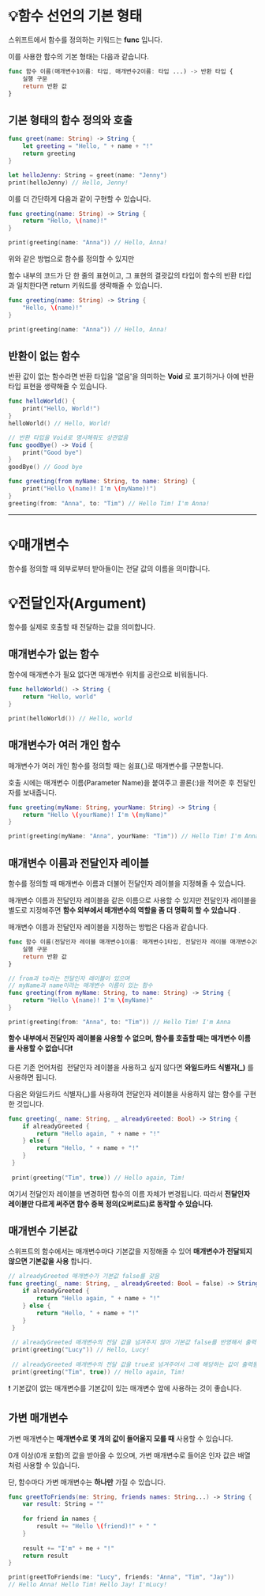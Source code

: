 # 💡함수 선언의 기본 형태

스위프트에서 함수를 정의하는 키워드는 **func** 입니다.

이를 사용한 함수의 기본 형태는 다음과 같습니다.

```Swift
func 함수 이름(매개변수1이름: 타입, 매개변수2이름: 타입 ...) -> 반환 타입 {
	실행 구문
    return 반환 값
}
```


## 기본 형태의 함수 정의와 호출

```Swift
func greet(name: String) -> String {
	let greeting = "Hello, " + name + "!"
    return greeting
}

let helloJenny: String = greet(name: "Jenny")
print(helloJenny) // Hello, Jenny!
```

이를 더 간단하게 다음과 같이 구현할 수 있습니다.

```Swift
func greeting(name: String) -> String {
	return "Hello, \(name)!"
}

print(greeting(name: "Anna")) // Hello, Anna!
```

위와 같은 방법으로 함수를 정의할 수 있지만

함수 내부의 코드가 단 한 줄의 표현이고, 그 표현의 결괏값의 타입이 함수의 반환 타입과 일치한다면 return 키워드를 생략해줄 수 있습니다.

```Swift
func greeting(name: String) -> String {
	"Hello, \(name)!"
}

print(greeting(name: "Anna")) // Hello, Anna!
```


## 반환이 없는 함수

반환 값이 없는 함수라면 반환 타입을 '없음'을 의미하는 **Void** 로 표기하거나 아예 반환 타입 표현을 생략해줄 수 있습니다.

```Swift
func helloWorld() {
	print("Hello, World!")
}
helloWorld() // Hello, World!

// 반환 타입을 Void로 명시해줘도 상관없음
func goodBye() -> Void {
	print("Good bye")
}
goodBye() // Good bye

func greeting(from myName: String, to name: String) {
	print("Hello \(name)! I'm \(myName)!")
}
greeting(from: "Anna", to: "Tim") // Hello Tim! I'm Anna!
```
---


# 💡매개변수

함수를 정의할 때 외부로부터 받아들이는 전달 값의 이름을 의미합니다.



# 💡전달인자(Argument)

함수를 실제로 호출할 때 전달하는 값을 의미합니다.



## 매개변수가 없는 함수

함수에 매개변수가 필요 없다면 매개변수 위치를 공란으로 비워둡니다.

```Swift
func helloWorld() -> String {
	return "Hello, world"
}

print(helloWorld()) // Hello, world
```

## 매개변수가 여러 개인 함수

매개변수가 여러 개인 함수를 정의할 때는 쉼표(,)로 매개변수를 구분합니다.

호출 시에는 매개변수 이름(Parameter Name)을 붙여주고 콜론(:)을 적어준 후 전달인자를 보내줍니다.

```Swift
func greeting(myName: String, yourName: String) -> String {
	return "Hello \(yourName)! I'm \(myName)"
}

print(greeting(myName: "Anna", yourName: "Tim")) // Hello Tim! I'm Anna
```

## 매개변수 이름과 전달인자 레이블

함수를 정의할 때 매개변수 이름과 더불어 전달인자 레이블을 지정해줄 수 있습니다.

매개변수 이름과 전달인자 레이블을 같은 이름으로 사용할 수 있지만 전달인자 레이블을 별도로 지정해주면 **함수 외부에서 매개변수의 역할을 좀 더 명확히 할 수 있습니다** .

매개변수 이름과 전달인자 레이블을 지정하는 방법은 다음과 같습니다.

```Swift
func 함수 이름(전달인자 레이블 매개변수1이름: 매개변수1타입, 전달인자 레이블 매개변수2이름: 매개변수2타입 ...) -> 반환 타입 {
	실행 구문
    return 반환 값
}
```

```Swift
// from과 to라는 전달인자 레이블이 있으며
// myName과 name이라는 매개변수 이름이 있는 함수 
func greeting(from myName: String, to name: String) -> String {
	return "Hello \(name)! I'm \(myName)"
}

print(greeting(from: "Anna", to: "Tim")) // Hello Tim! I'm Anna
```

**함수 내부에서 전달인자 레이블을 사용할 수 없으며, 함수를 호출할 때는 매개변수 이름을 사용할 수 없습니다❗️**

다른 기존 언어처럼  전달인자 레이블을 사용하고 싶지 않다면 **와일드카드 식별자(\_)** 를 사용하면 됩니다.

다음은 와일드카드 식별자(\_)를 사용하여 전달인자 레이블을 사용하지 않는 함수를 구현한 것입니다.

```Swift
func greeting(_ name: String, _ alreadyGreeted: Bool) -> String {
	if alreadyGreeted {
    	return "Hello again, " + name + "!"
    } else {
    	return "Hello, " + name + "!"
    }
 }
 
 print(greeting("Tim", true)) // Hello again, Tim!
```

여기서 전달인자 레이블을 변경하면 함수의 이름 자체가 변경됩니다. 따라서 **전달인자 레이블만 다르게 써주면 함수 중복 정의(오버로드)로 동작할 수 있습니다.**

## 매개변수 기본값

스위프트의 함수에서는 매개변수마다 기본값을 지정해줄 수 있어 **매개변수가 전달되지 않으면 기본값을 사용** 합니다.

```Swift
// alreadyGreeted 매개변수가 기본값 false를 갖음
func greeting(_ name: String, _ alreadyGreeted: Bool = false) -> String {
	if alreadyGreeted {
    	return "Hello again, " + name + "!"
    } else {
    	return "Hello, " + name + "!"
    }
 }
 
 // alreadyGreeted 매개변수의 전달 값을 넘겨주지 않아 기본값 false를 반영해서 출력됨
 print(greeting("Lucy")) // Hello, Lucy!
 
 // alreadyGreeted 매개변수의 전달 값을 true로 넘겨주어서 그에 해당하는 값이 출력됨 
 print(greeting("Tim", true)) // Hello again, Tim!
```

❗️ 기본값이 없는 매개변수를 기본값이 있는 매개변수 앞에 사용하는 것이 좋습니다.

## 가변 매개변수

가변 매개변수는 **매개변수로 몇 개의 값이 들어올지 모를 때** 사용할 수 있습니다.

0개 이상(0개 포함)의 값을 받아올 수 있으며, 가변 매개변수로 들어온 인자 값은 배열처럼 사용할 수 있습니다.

단, 함수마다 가변 매개변수는 **하나만** 가질 수 있습니다.

```Swift
func greetToFriends(me: String, friends names: String...) -> String {
	var result: String = ""
    
    for friend in names {
    	result += "Hello \(friend)!" + " "
    }
    
    result += "I'm" + me + "!"
    return result
}

print(greetToFriends(me: "Lucy", friends: "Anna", "Tim", "Jay"))
// Hello Anna! Hello Tim! Hello Jay! I'mLucy!
```
